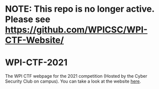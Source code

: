 # NOTE: This repo is no longer active. Please see https://github.com/WPICSC/WPI-CTF-Website/


# WPI-CTF-2021
The WPI CTF webpage for the 2021 competition (Hosted by the Cyber Security Club on campus).
You can take a look at the website [here](https://wpictf.xyz/).
